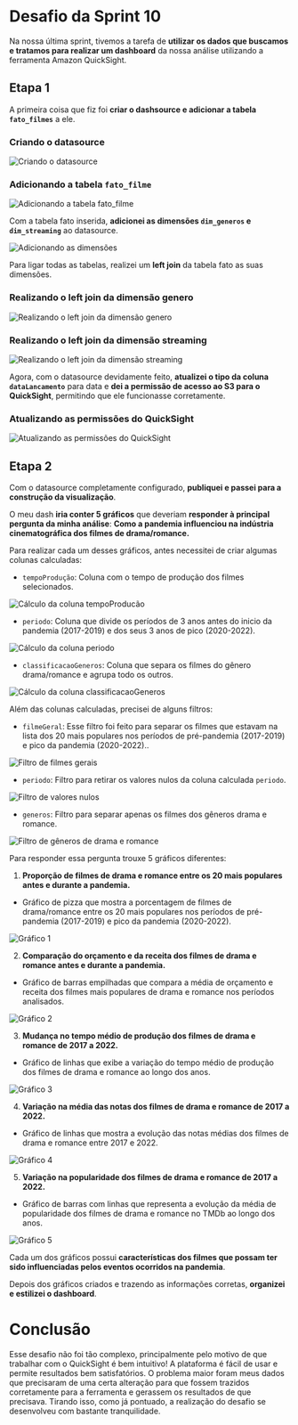 # Desafio da Sprint 10
Na nossa última sprint, tivemos a tarefa de **utilizar os dados que buscamos e tratamos para realizar um dashboard** da nossa análise utilizando a ferramenta Amazon QuickSight.

## Etapa 1
A primeira coisa que fiz foi **criar o dashsource e adicionar a tabela ```fato_filmes```** a ele. 

### Criando o datasource
![Criando o datasource](../evidencias/criando_datasource1.png)

### Adicionando a tabela ```fato_filme```
![Adicionando a tabela fato_filme](../evidencias/criando_datasource2.png)

Com a tabela fato inserida, **adicionei as dimensões ```dim_generos``` e ```dim_streaming```** ao datasource.

![Adicionando as dimensões](../evidencias/adicionando_dims4.png)

Para ligar todas as tabelas, realizei um **left join** da tabela fato as suas dimensões.

### Realizando o left join da dimensão genero
![Realizando o left join da dimensão genero](../evidencias/realizando_left_join_generos.png)

### Realizando o left join da dimensão streaming
![Realizando o left join da dimensão streaming](../evidencias/realizando_left_join_streamings.png)

Agora, com o datasource devidamente feito, **atualizei o tipo da coluna ```dataLancamento```** para data e **dei a permissão de acesso ao S3 para o QuickSight**, permitindo que ele funcionasse corretamente.

### Atualizando as permissões do QuickSight
![Atualizando as permissões do QuickSight](../evidencias/atualizando_permissoes_quicksight3.png)

## Etapa 2
Com o datasource completamente configurado, **publiquei e passei para a construção da visualização**.

O meu dash **iria conter 5 gráficos** que deveriam **responder à principal pergunta da minha análise**: **Como a pandemia influenciou na indústria cinematográfica dos filmes de drama/romance.**

Para realizar cada um desses gráficos, antes necessitei de criar algumas colunas calculadas:
- ```tempoProdução```: Coluna com o tempo de produção dos filmes selecionados.

![Cálculo da coluna tempoProducão](../evidencias/calculoColunaTempoProducao.png)
- ```periodo```: Coluna que divide os períodos de 3 anos antes do inicio da pandemia (2017-2019) e dos seus 3 anos de pico (2020-2022).

![Cálculo da coluna periodo](../evidencias/calculoColunaPeriodo.png)
- ```classificacaoGeneros```: Coluna que separa os filmes do gênero drama/romance e agrupa todo os outros.

![Cálculo da coluna classificacaoGeneros](../evidencias/calculoColunaClassificacaoGeneros.png)

Além das colunas calculadas, precisei de alguns filtros:
- ```filmeGeral```: Esse filtro foi feito para separar os filmes que estavam na lista dos 20 mais populares nos períodos de pré-pandemia (2017-2019) e pico da pandemia (2020-2022)..

![Filtro de filmes gerais](../evidencias/filtroFilmeGeral.png)
- ```periodo```: Filtro para retirar os valores nulos da coluna calculada ```periodo```.

![Filtro de valores nulos](../evidencias/filtroPeriodo.png)
- ```generos```: Filtro para separar apenas os filmes dos gêneros drama e romance.

![Filtro de gêneros de drama e romance](../evidencias/filtroGeneros.png)

Para responder essa pergunta trouxe 5 gráficos diferentes:
1. **Proporção de filmes de drama e romance entre os 20 mais populares antes e durante a pandemia.**
- Gráfico de pizza que mostra a porcentagem de filmes de drama/romance entre os 20 mais populares nos períodos de pré-pandemia (2017-2019) e pico da pandemia (2020-2022).

![Gráfico 1](../evidencias/grafico1.png)

2. **Comparação do orçamento e da receita dos filmes de drama e romance antes e durante a pandemia.**
- Gráfico de barras empilhadas que compara a média de orçamento e receita dos filmes mais populares de drama e romance nos períodos analisados.

![Gráfico 2](../evidencias/grafico2.png)

3. **Mudança no tempo médio de produção dos filmes de drama e romance de 2017 a 2022.**
- Gráfico de linhas que exibe a variação do tempo médio de produção dos filmes de drama e romance ao longo dos anos.

![Gráfico 3](../evidencias/grafico3.png)

4. **Variação na média das notas dos filmes de drama e romance de 2017 a 2022.**
- Gráfico de linhas que mostra a evolução das notas médias dos filmes de drama e romance entre 2017 e 2022.

![Gráfico 4](../evidencias/grafico4.png)

5. **Variação na popularidade dos filmes de drama e romance de 2017 a 2022.**
- Gráfico de barras com linhas que representa a evolução da média de popularidade dos filmes de drama e romance no TMDb ao longo dos anos.

![Gráfico 5](../evidencias/grafico5.png)

Cada um dos gráficos possui **características dos filmes que possam ter sido influenciadas pelos eventos ocorridos na pandemia**.

Depois dos gráficos criados e trazendo as informações corretas, **organizei e estilizei o dashboard**. 

# Conclusão
Esse desafio não foi tão complexo, principalmente pelo motivo de que trabalhar com o QuickSight é bem intuitivo! A plataforma é fácil de usar e permite resultados bem satisfatórios. O problema maior foram meus dados que precisaram de uma certa alteração para que fossem trazidos corretamente para a ferramenta e gerassem os resultados de que precisava. Tirando isso, como já pontuado, a realização do desafio se desenvolveu com bastante tranquilidade.
